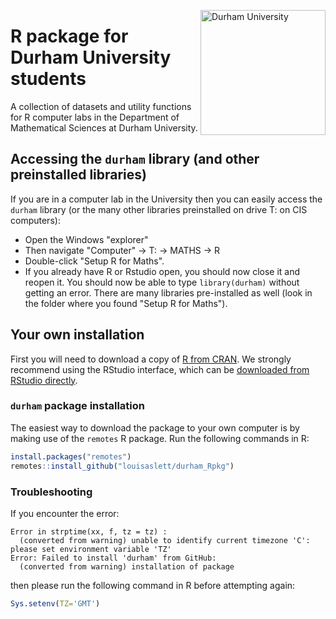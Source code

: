 <a href="https://www.dur.ac.uk/"><img align="right" src="https://www.louisaslett.com/i/Durham_University.svg" alt="Durham University" width="200"></a>

# R package for Durham University students

A collection of datasets and utility functions for R computer labs in the Department of Mathematical Sciences at Durham University.


## Accessing the `durham` library (and other preinstalled libraries)

If you are in a computer lab in the University then you can easily access the `durham` library (or the many other libraries preinstalled on drive T: on CIS computers):

- Open the Windows "explorer"
- Then navigate "Computer" -> T: -> MATHS -> R
- Double-click "Setup R for Maths".
- If you already have R or Rstudio open, you should now close it and reopen it. You should now be able to type `library(durham)` without getting an error. There are many libraries pre-installed as well (look in the folder where you found "Setup R for Maths").


## Your own installation

First you will need to download a copy of [R from CRAN](https://www.stats.bris.ac.uk/R/).  We strongly recommend using the RStudio interface, which can be [downloaded from RStudio directly](https://rstudio.com/products/rstudio/download/#download).


### `durham` package installation

The easiest way to download the package to your own computer is by making use of the `remotes` R package.  Run the following commands in R:

```r
install.packages("remotes")
remotes::install_github("louisaslett/durham_Rpkg")
```

### Troubleshooting

If you encounter the error:

```
Error in strptime(xx, f, tz = tz) : 
  (converted from warning) unable to identify current timezone 'C':
please set environment variable 'TZ'
Error: Failed to install 'durham' from GitHub:
  (converted from warning) installation of package
```

then please run the following command in R before attempting again:

```r
Sys.setenv(TZ='GMT')
```
